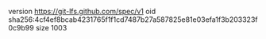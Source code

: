 version https://git-lfs.github.com/spec/v1
oid sha256:4cf4ef8bcab4231765f1f1cd7487b27a587825e81e03efa1f3b203323f0c9b99
size 1003
